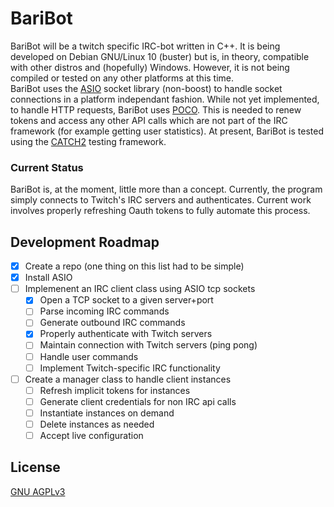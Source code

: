 # BariBot
BariBot will be a twitch specific IRC-bot written in C++.  It is being developed on Debian GNU/Linux 10 (buster) but is, in theory, compatible with other distros and (hopefully) Windows.  However, it is not being compiled or tested on any other platforms at this time.  
BariBot uses the [ASIO](https://think-async.com/Asio/index.html) socket library (non-boost) to handle socket connections in a platform independant fashion.  While not yet implemented, to handle HTTP requests, BariBot uses [POCO](pocoproject.org).  This is needed to renew tokens and access any other API calls which are not part of the IRC framework (for example getting user statistics). 
At present, BariBot is tested using the [CATCH2](https://github.com/catchorg/Catch2) testing framework.  

### Current Status
BariBot is, at the moment, little more than a concept.  Currently, the program simply connects to Twitch's IRC servers and authenticates.  Current work involves properly refreshing Oauth tokens to fully automate this process.

## Development Roadmap
- [X] Create a repo (one thing on this list had to be simple)
- [X] Install ASIO
- [ ] Implemenent an IRC client class using ASIO tcp sockets
  - [X] Open a TCP socket to a given server+port
  - [ ] Parse incoming IRC commands
  - [ ] Generate outbound IRC commands
  - [X] Properly authenticate with Twitch servers
  - [ ] Maintain connection with Twitch servers (ping pong)
  - [ ] Handle user commands
  - [ ] Implement Twitch-specific IRC functionality
- [ ] Create a manager class to handle client instances
  - [ ] Refresh implicit tokens for instances
  - [ ] Generate client credentials for non IRC api calls 
  - [ ] Instantiate instances on demand
  - [ ] Delete instances as needed
  - [ ] Accept live configuration

## License
[GNU AGPLv3](https://choosealicense.com/licenses/agpl-3.0/)
